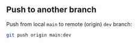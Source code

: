 ## Push to another branch
Push from local `main` to remote (origin) `dev` branch:
```sh
git push origin main:dev
```
